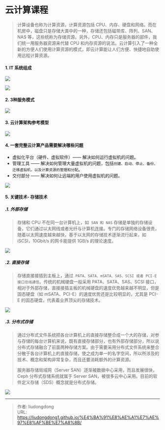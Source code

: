 # 云计算课程


> 计算设备也称为计算资源，计算资源包括 CPU、内存、硬盘和网络。而在机房中，磁盘只是存储大类中的一种，存储还包括磁带库、阵列、SAN、NAS 等，这些统称为存储资源。另外，CPU、内存只是服务器的部件，我们统一用服务器资源来代替 CPU 和内存资源的说法。云计算引入了一种全新的方便人们使用计算资源的模式，即云计算能让人们方便、快捷地自助使用远程计算资源。

#### 1. IT 系统组成

![](https://gitee.com/github-25970295/blogimgv2022/raw/master/image-20220403122608142.png)

![](https://gitee.com/github-25970295/blogimgv2022/raw/master/image-20220403122811184.png)

#### 2. 3种服务模式

![](https://gitee.com/github-25970295/blogimgv2022/raw/master/image-20220403123003378.png)

#### 3. 云计算架构参考模型

![](https://gitee.com/github-25970295/blogimgv2022/raw/master/image-20220403123439881.png)

#### 4. 一套完整云计算产品需要解决哪些问题

- 虚拟化平台（硬件、虚拟软件）—— 解决如何运行虚拟机的问题。
- 管理工具 —— 解决如何管理大量虚拟机的问题，包括`创建、启动、停止、备份、迁移虚拟机，以及计算资源的管理和分配`。
- 交付部分 —— 解决如何让远端的用户使用虚拟机的问题。

![](https://gitee.com/github-25970295/blogimgv2022/raw/master/image-20220403123654345.png)

#### 5. 关键技术- 存储技术

##### .1. 外部存储

> 存储和 CPU 不在同一台计算机上，如` SAN 和 NAS` 存储是单独的存储设备，它们通过以太网线或者光纤与计算机连接。专门的存储网络设备很贵，随着以太网速度越来越快，基于以太网的存储技术逐渐流行起来，如 iSCSI，10Gbit/s 的网卡能提供 1GB/s 的理论速度。

![](https://gitee.com/github-25970295/blogimgv2022/raw/master/image-20220403124738109.png)

##### .2. 直接存储

> 存储直接接插到主板上，通过` PATA、SATA、mSATA、SAS、SCSI 或者 PCI-E 接口总线通信`。传统的机械硬盘一般采用 PATA、SATA、SAS、SCSI 接口，相对于外部存储，直接接插主板的机械硬盘的速度优势越来越不明显，但是固态硬盘（如 mSATA、PCI-E）的速度优势还是比较明显的，尤其是 PCI-E 的固态硬盘，代表着业界顶尖的存储技术。

![](https://gitee.com/github-25970295/blogimgv2022/raw/master/image-20220403124836282.png)

##### .3. 分布式存储

> 通过分布式文件系统把各台计算机上的直接存储整合成一个大的存储，对参与存储的每台计算机来说，既有直接存储部分，也有外部存储部分，所以说分布式存储融合了前面两种存储方案。由于需要采用分布式文件系统来整合分散于各台计算机上的直接存储，使之成为单一的名字空间，所以所涉及的技术、概念和架构非常复杂，而且还要消耗额外的计算资源。
>
> 服务器存储局域网（Server SAN）逐渐被数据中心采用，而且发展很快，Ceph 分布式存储系统就属于 Server SAN，被很多云中心采用。目前的软件定义存储（SDS）概念就是分布式存储。

![](https://gitee.com/github-25970295/blogimgv2022/raw/master/image-20220403124947825.png)

---

> 作者: liudongdong  
> URL: https://liudongdong1.github.io/%E4%BA%91%E8%AE%A1%E7%AE%97%E8%AF%BE%E7%A8%8B/  

